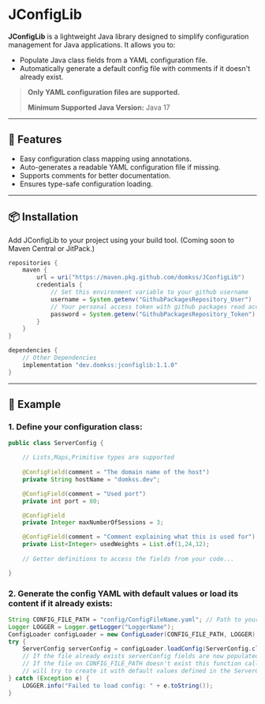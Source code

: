 # JConfigLib

**JConfigLib** is a lightweight Java library designed to simplify configuration management for Java applications. It allows you to:

- Populate Java class fields from a YAML configuration file.
- Automatically generate a default config file with comments if it doesn't already exist.

>  **Only YAML configuration files are supported.**
>
> **Minimum Supported Java Version:** Java 17

---

## 🔧 Features

- Easy configuration class mapping using annotations.
- Auto-generates a readable YAML configuration file if missing.
- Supports comments for better documentation.
- Ensures type-safe configuration loading.

---

## 📦 Installation

Add JConfigLib to your project using your build tool. (Coming soon to Maven Central or JitPack.)
```groovy
repositories {
    maven {
        url = uri("https://maven.pkg.github.com/domkss/JConfigLib")
        credentials {
            // Set this environment variable to your github username
            username = System.getenv("GithubPackagesRepository_User")
            // Your personal access token with github packages read access
            password = System.getenv("GithubPackagesRepository_Token")
        }
    }
}

dependencies {
    // Other Dependencies
    implementation "dev.domkss:jconfiglib:1.1.0"
}
```


---

## 🧪 Example

### 1. Define your configuration class:

```java
public class ServerConfig {

    // Lists,Maps,Primitive types are supported
    
    @ConfigField(comment = "The domain name of the host")
    private String hostName = "domkss.dev";

    @ConfigField(comment = "Used port")
    private int port = 80;

    @ConfigField
    private Integer maxNumberOfSessions = 3;

    @ConfigField(comment = "Comment explaining what this is used for")
    private List<Integer> usedWeights = List.of(1,24,12);
    
    // Getter definitions to access the fields from your code...

}
```
### 2. Generate the config YAML with default values or load its content if it already exists:
```java
String CONFIG_FILE_PATH = "config/ConfigFileName.yaml"; // Path to your config file location
Logger LOGGER = Logger.getLogger("LoggerName");
ConfigLoader configLoader = new ConfigLoader(CONFIG_FILE_PATH, LOGGER);
try {
    ServerConfig serverConfig = configLoader.loadConfig(ServerConfig.class);
    // If the file already exists serverConfig fields are now populated from the YAML file
    // If the file on CONFIG_FILE_PATH doesn't exist this function call 
    // will try to create it with default values defined in the ServerConfig.class
} catch (Exception e) {
    LOGGER.info("Failed to load config: " + e.toString());
}
```